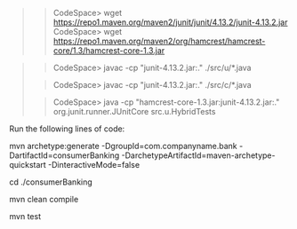 
>> CodeSpace>  wget https://repo1.maven.org/maven2/junit/junit/4.13.2/junit-4.13.2.jar  
>> CodeSpace> wget https://repo1.maven.org/maven2/org/hamcrest/hamcrest-core/1.3/hamcrest-core-1.3.jar 

>> CodeSpace> javac -cp "junit-4.13.2.jar:." ./src/u/*.java
>
>> CodeSpace> javac -cp "junit-4.13.2.jar:." ./src/c/*.java
>
>> CodeSpace> java -cp "hamcrest-core-1.3.jar:junit-4.13.2.jar:."   org.junit.runner.JUnitCore     src.u.HybridTests
 
Run the following lines of code:

mvn archetype:generate -DgroupId=com.companyname.bank -DartifactId=consumerBanking -DarchetypeArtifactId=maven-archetype-quickstart -DinteractiveMode=false

cd ./consumerBanking

mvn clean compile

mvn test
